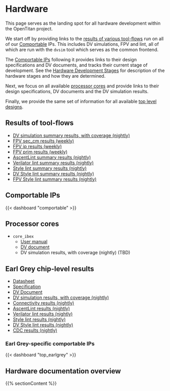 # Hardware

This page serves as the landing spot for all hardware development within the OpenTitan project.

We start off by providing links to the [results of various tool-flows](#results-of-toolflows) run on all of our [Comportable](../doc/contributing/hw/comportability/README.md) IPs.
This includes DV simulations, FPV and lint, all of which are run with the `dvsim` tool which serves as the common frontend.

The [Comportable IPs](#comportable-ips) following it provides links to their design specifications and DV documents, and tracks their current stage of development.
See the [Hardware Development Stages](../doc/project_governance/development_stages.md) for description of the hardware stages and how they are determined.

Next, we focus on all available [processor cores](#processor-cores) and provide links to their design specifications, DV documents and the DV simulation results.

Finally, we provide the same set of information for all available [top level designs](#top-level-designs).

## Results of tool-flows

* [DV simulation summary results, with coverage (nightly)](https://reports.opentitan.org/hw/top_earlgrey/dv/summary/latest/report.html)
* [FPV sec_cm results (weekly)](https://reports.opentitan.org/hw/top_earlgrey/formal/sec_cm/summary/latest/report.html)
* [FPV ip results (weekly)](https://reports.opentitan.org/hw/top_earlgrey/formal/ip/summary/latest/report.html)
* [FPV prim results (weekly)](https://reports.opentitan.org/hw/top_earlgrey/formal/prim/summary/latest/report.html)
* [AscentLint summary results (nightly)](https://reports.opentitan.org/hw/top_earlgrey/lint/ascentlint/summary/latest/report.html)
* [Verilator lint summary results (nightly)](https://reports.opentitan.org/hw/top_earlgrey/lint/verilator/summary/latest/report.html)
* [Style lint summary results (nightly)](https://reports.opentitan.org/hw/top_earlgrey/lint/veriblelint/summary/latest/report.html)
* [DV Style lint summary results (nightly)](https://reports.opentitan.org/hw/top_earlgrey/dv/lint/veriblelint/summary/latest/report.html)
* [FPV Style lint summary results (nightly)](https://reports.opentitan.org/hw/top_earlgrey/fpv/lint/veriblelint/summary/latest/report.html)

## Comportable IPs

{{< dashboard "comportable" >}}

## Processor cores

* `core_ibex`
  * [User manual](https://ibex-core.readthedocs.io/en/latest)
  * [DV document](https://ibex-core.readthedocs.io/en/latest/03_reference/verification.html)
  * DV simulation results, with coverage (nightly) (TBD)

## Earl Grey chip-level results

* [Datasheet](./top_earlgrey/doc/specification.md)
* [Specification](./top_earlgrey/doc/design/README.md)
* [DV Document](./top_earlgrey/dv/README.md)
* [DV simulation results, with coverage (nightly)](https://reports.opentitan.org/hw/top_earlgrey/dv/latest/report.html)
* [Connectivity results (nightly)](https://reports.opentitan.org/hw/top_earlgrey/conn/jaspergold/latest/report.html)
* [AscentLint results (nightly)](https://reports.opentitan.org/hw/top_earlgrey/lint/ascentlint/latest/report.html)
* [Verilator lint results (nightly)](https://reports.opentitan.org/hw/top_earlgrey/lint/verilator/latest/report.html)
* [Style lint results (nightly)](https://reports.opentitan.org/hw/top_earlgrey/lint/veriblelint/latest/report.html)
* [DV Style lint results (nightly)](https://reports.opentitan.org/hw/top_earlgrey/dv/lint/veriblelint/latest/report.html)
* [CDC results (nightly)](https://reports.opentitan.org/hw/top_earlgrey/cdc/latest/report.html)

### Earl Grey-specific comportable IPs

{{< dashboard "top_earlgrey" >}}

## Hardware documentation overview

{{% sectionContent %}}

